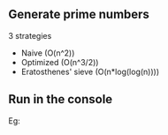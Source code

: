 ## Generate prime numbers
3 strategies
- Naive (O(n^2))
- Optimized (O(n^3/2))
- Eratosthenes' sieve (O(n*log(log(n))))

## Run in the console
Eg:
```

```